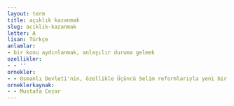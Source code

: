 ```yaml
---
layout: term
title: açıklık kazanmak
slug: aciklik-kazanmak
letter: A
lisan: Türkçe
anlamlar:
- bir konu aydınlanmak, anlaşılır duruma gelmek
ozellikler:
- - ''
ornekler:
- - Osmanlı Devleti'nin, özellikle Üçüncü Selim reformlarıyla yeni bir döneme girişi açıklık kazanmak üzereyken Beyoğlu yakası epeyce yeni şeyler kazanmış duruma girer.
orneklerkaynak:
- - Mustafa Cezar
---
```

